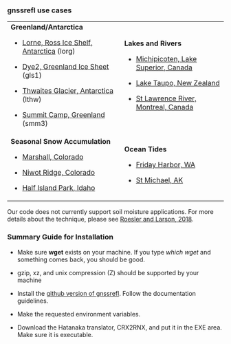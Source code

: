 
### gnssrefl use cases 


<table align=center>
<TR>
<TD>
<B>Greenland/Antarctica</B>

* [Lorne, Ross Ice Shelf, Antarctica](use_cases/use_lorg.md) (lorg)

* [Dye2, Greenland Ice Sheet](use_cases/use_gls1.md) (gls1)

* [Thwaites Glacier, Antarctica](use_cases/use_lthw.md) (lthw)

* [Summit Camp, Greenland](use_cases/use_smm3.md) (smm3)

</TD>
<td>
<B>Lakes and Rivers</B>

* [Michipicoten, Lake Superior, Canada](use_cases/use_mchn.md) 

* [Lake Taupo, New Zealand](use_cases/use_tgho.md) 

* [St Lawrence River, Montreal, Canada](use_cases/use_pmtl.md) 
</TD>
</TR>
<TR>

<TD>
<B>Seasonal Snow Accumulation</B>

* [Marshall, Colorado](use_cases/use_p041.md) 

* [Niwot Ridge, Colorado](use_cases/use_nwot.md) 

* [Half Island Park, Idaho](use_cases/use_p360.md) 

</TD>
<TD>
<B>Ocean Tides</B>

* [Friday Harbor, WA](use_cases/use_sc02.md) 

* [St Michael, AK](use_cases/use_at01.md) 

</TD>
</TR>
</Table>

Our code does not currently support soil moisture applications.
For more details about the technique, please see [Roesler and Larson, 2018](https://link.springer.com/article/10.1007/s10291-018-0744-8). 
<P>

### Summary Guide for Installation 

* Make sure **wget** exists on your machine.  If you type *which wget* and something comes back, you should be good.

* gzip, xz, and unix compression (Z) should be supported by your machine

* Install the [github version of gnssrefl](https://github.com/kristinemlarson/gnssrefl). Follow the documentation guidelines. 

* Make the requested environment variables.

* Download the Hatanaka translator, CRX2RNX, and put it in the EXE area. Make sure it is executable.

